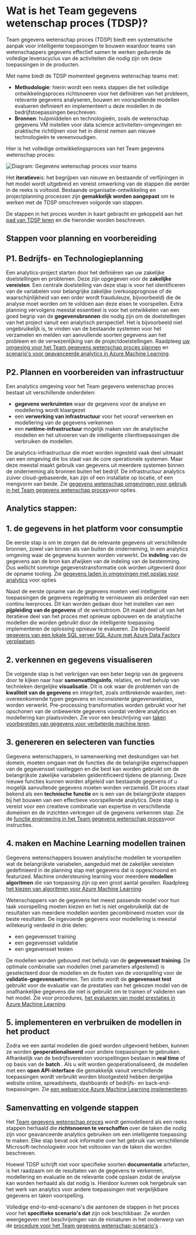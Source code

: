 <properties
    pageTitle="Wat is Team gegevens wetenschap proces?  | Microsoft Azure"
    description="Het Team gegevens wetenschap proces is een systematische methode voor het maken van intelligente toepassingen die gebruikmaken van geavanceerde analytics."
    keywords="gegevens wetenschap proces gegevens wetenschap teams"
    services="machine-learning"
    documentationCenter=""
    authors="bradsev"
    manager="jhubbard"
    editor="cgronlun" />

<tags
    ms.service="machine-learning"
    ms.workload="data-services"
    ms.tgt_pltfrm="na"
    ms.devlang="na"
    ms.topic="article"
    ms.date="09/19/2016"
    ms.author="bradsev" />


# <a name="what-is-the-team-data-science-process-tdsp"></a>Wat is het Team gegevens wetenschap proces (TDSP)?

Team gegevens wetenschap proces (TDSP) biedt een systematische aanpak voor intelligente toepassingen te bouwen waardoor teams van wetenschappers gegevens effectief samen te werken gedurende de volledige levenscyclus van de activiteiten die nodig zijn om deze toepassingen in de producten.

Met name biedt de TDSP momenteel gegevens wetenschap teams met:

- **Methodologie**: hierin wordt een reeks stappen die het volledige ontwikkelingsproces richtsnoeren voor het definiëren van het probleem, relevante gegevens analyseren, bouwen en voorspellende modellen evalueren definieert en implementeert u deze modellen in de bedrijfstoepassingen beschreven.
- **Bronnen**: hulpmiddelen en technologieën, zoals de wetenschap gegevens VM instellen voor data science activiteiten-omgevingen en praktische richtlijnen voor het in dienst nemen aan nieuwe technologieën te vereenvoudigen.

Hier is het volledige ontwikkelingsproces van het Team gegevens wetenschap proces:

![Diagram: Gegevens wetenschap proces voor teams ](./media/data-science-process-overview/data-science-process-for-teams-diagram.png)


Het **iteratieve**is: het begrijpen van nieuwe en bestaande of verfijningen in het model wordt uitgebreid en vereist omwerking van de stappen die eerder in de reeks is voltooid. Bestaande organisatie-ontwikkeling en projectplanning processen zijn **gemakkelijk worden aangepast** om te werken met de TDSP omschreven volgorde van stappen.

De stappen in het proces worden in kaart gebracht en gekoppeld aan het [pad van TDSP leren](https://azure.microsoft.com/documentation/learning-paths/data-science-process/) en die hieronder worden beschreven.  


## <a name="planning-and-preparation-steps"></a>Stappen voor planning en voorbereiding

## <a name="p1-business-and-technology-planning"></a>P1. Bedrijfs- en Technologieplanning

Een analytics-project starten door het definiëren van uw zakelijke doelstellingen en problemen. Deze zijn opgegeven voor de **zakelijke vereisten**. Een centrale doelstelling van deze stap is voor het identificeren van de variabelen voor belangrijke zakelijke (verkoopprognose of de waarschijnlijkheid van een order wordt frauduleuze, bijvoorbeeld) die de analyse moet worden om te voldoen aan deze eisen te voorspellen. Extra planning vervolgens meestal essentieel is voor het ontwikkelen van een goed begrip van de **gegevensbronnen** die nodig zijn om de doelstellingen van het project vanuit een analytisch perspectief. Het is bijvoorbeeld niet ongebruikelijk is, te vinden van de bestaande systemen voor het verzamelen en melden van aanvullende soorten gegevens aan het probleem en de verwezenlijking van de projectdoelstellingen. Raadpleeg [uw omgeving voor het Team gegevens wetenschap proces plannen](machine-learning-data-science-plan-your-environment.md) en [scenario's voor geavanceerde analytics in Azure Machine Learning](machine-learning-data-science-plan-sample-scenarios.md).  


## <a name="p2-plan-and-prepare-infrastructure"></a>P2. Plannen en voorbereiden van infrastructuur

Een analytics omgeving voor het Team gegevens wetenschap proces bestaat uit verschillende onderdelen:

- **gegevens werkruimten** waar de gegevens voor de analyse en modellering wordt klaargezet
- een **verwerking van infrastructuur** voor het vooraf verwerken en modellering van de gegevens verkennen
- een **runtime-infrastructuur** mogelijk maken van de analytische modellen en het uitvoeren van de intelligente clienttoepassingen die verbruiken de modellen.  

De analytics-infrastructuur die moet worden ingesteld vaak deel uitmaakt van een omgeving die los staat van de core operationele systemen. Maar deze meestal maakt gebruik van gegevens uit meerdere systemen binnen de onderneming als bronnen buiten het bedrijf. De infrastructuur analytics zuiver cloud-gebaseerde, kan zijn of een installatie op locatie, of een mengvorm van beide. Zie [gegevens wetenschap omgevingen voor gebruik in het Team gegevens wetenschap proces](machine-learning-data-science-environment-setup.md)voor opties.


## <a name="analytics-steps"></a>Analytics stappen:  

## <a name="1-ingest-the-data-into-the-data-platform"></a>1. de gegevens in het platform voor consumptie

De eerste stap is om te zorgen dat de relevante gegevens uit verschillende bronnen, zowel van binnen als van buiten de onderneming, in een analytics omgeving waar de gegevens kunnen worden verwerkt. De **indeling** van de gegevens aan de bron kan afwijken van de indeling van de bestemming. Dus wellicht sommige gegevenstransformatie ook worden uitgevoerd door de opname tooling. Zie [gegevens laden in omgevingen met opslag voor analytics](machine-learning-data-science-ingest-data.md) voor opties

Naast de eerste opname van de gegevens moeten veel intelligente toepassingen de gegevens regelmatig te vernieuwen als onderdeel van een continu leerproces. Dit kan worden gedaan door het instellen van een **pijpleiding van de gegevens** of de werkstroom. Dit maakt deel uit van het iteratieve deel van het proces met opnieuw opbouwen en de analytische modellen die worden gebruikt door de intelligente toepassing implementeren de oplossing opnieuw te evalueren. Zie bijvoorbeeld [gegevens van een lokale SQL server SQL Azure met Azure Data Factory verplaatsen](machine-learning-data-science-move-sql-azure-adf.md).


## <a name="2-explore-and-visualize-the-data"></a>2. verkennen en gegevens visualiseren

De volgende stap is het verkrijgen van een beter begrip van de gegevens door te kijken naar haar **samenvattingsinfo**, relaties, en met behulp van technieken dergelijke **visualisatie**. Dit is ook waar de problemen van de **kwaliteit van de gegevens** en integriteit, zoals ontbrekende waarden, niet-overeenkomende typen gegevens en inconsistente gegevensrelaties, worden verwerkt. Pre-processing transformaties worden gebruikt voor het opschonen van de onbewerkte gegevens voordat verdere analytics en modellering kan plaatsvinden. Zie voor een beschrijving van [taken voorbereiden van gegevens voor verbeterde machine leren](machine-learning-data-science-prepare-data.md).


## <a name="3-generate-and-select-features"></a>3. genereren en selecteren van functies

Gegevens wetenschappers, in samenwerking met deskundigen van het domein, moeten omgaan met de functies die de belangrijke eigenschappen van de gegevensset vastleggen en die best kan worden gebruikt om de belangrijkste zakelijke variabelen geïdentificeerd tijdens de planning. Deze nieuwe functies kunnen worden afgeleid van bestaande gegevens of u mogelijk aanvullende gegevens moeten worden verzameld. Dit proces staat bekend als een **technische functie** en is een van de belangrijkste stappen bij het bouwen van een effectieve voorspellende analytics. Deze stap is vereist voor een creatieve combinatie van expertise in verschillende domeinen en de inzichten verkregen uit de gegevens verkennen stap. Zie de [functie engineering in het Team gegevens wetenschap proces](machine-learning-data-science-create-features.md)voor instructies.


## <a name="4-create-and-train-machine-learning-models"></a>4. maken en Machine Learning modellen trainen

Gegevens wetenschappers bouwen analytische modellen te voorspellen wat de belangrijkste variabelen, aangeduid met de zakelijke vereisten gedefinieerd in de planning stap met gegevens dat is opgeschoond en featurized. Machine ondersteuning learning voor meerdere **modellen algoritmen** die van toepassing zijn op een groot aantal gevallen. Raadpleeg [het kiezen van algoritmen voor Azure Machine Learning](machine-learning-algorithm-choice.md).

Wetenschappers van de gegevens het meest passende model voor hun taak voorspelling moeten kiezen en het is niet ongebruikelijk dat de resultaten van meerdere modellen worden gecombineerd moeten voor de beste resultaten. De ingevoerde gegevens voor modellering is meestal willekeurig verdeeld in drie delen:

- een gegevensset training
- een gegevensset validatie
- een gegevensset testen

De modellen worden gebouwd met behulp van de **gegevensset training**. De optimale combinatie van modellen (met parameters afgestemd) is geselecteerd door de modellen en de fouten van de voorspelling voor de **validatie-gegevensset**meten. Ten slotte wordt de **gegevensset test** gebruikt voor de evaluatie van de prestaties van het gekozen model van de onafhankelijke gegevens die niet is gebruikt om te trainen of valideren van het model.  Zie voor procedures, [het evalueren van model prestaties in Azure Machine Learning](machine-learning-evaluate-model-performance.md).


## <a name="5-deploy-and-consume-the-models-in-the-product"></a>5. implementeren en verbruiken de modellen in het product

Zodra we een aantal modellen die goed worden uitgevoerd hebben, kunnen ze worden **geoperationaliseerd** voor andere toepassingen te gebruiken. Afhankelijk van de bedrijfsvereisten voorspellingen bestaan in **real time** of op basis van de **batch** . Als u wilt worden geoperationaliseerd, de modellen met een **open API-interface** die gemakkelijk vanuit verschillende toepassingen wordt verbruikt worden blootgesteld hebben dergelijke website online, spreadsheets, dashboards of bedrijfs- en back-end-toepassingen. Zie [een webservice Azure Machine Learning implementeren](machine-learning-publish-a-machine-learning-web-service.md).


## <a name="summary-and-next-steps"></a>Samenvatting en volgende stappen

Het [Team gegevens wetenschap proces](https://azure.microsoft.com/documentation/learning-paths/data-science-process/) wordt gemodelleerd als een reeks stappen herhaald die **richtsnoeren te verschaffen** over de taken die nodig zijn voor geavanceerde analytics gebruiken om een intelligente toepassing te maken. Elke stap bevat ook informatie over het gebruik van verschillende Microsoft-technologieën voor het voltooien van de taken die worden beschreven.

Hoewel TDSP schrijft niet voor specifieke soorten **documentatie** artefacten, is het raadzaam om de resultaten van de gegevens te verkennen, modellering en evaluatie en de relevante code opslaan zodat de analyse kan worden herhaald als dat nodig is. Hierdoor kunnen ook hergebruik van het werk van analytics voor andere toepassingen met vergelijkbare gegevens en taken voorspelling.

Volledige end-to-end-scenario's die aantonen de stappen in het proces voor het **specifieke scenario's dat** zijn ook beschikbaar. Ze worden weergegeven met beschrijvingen van de miniaturen in het onderwerp van de [procedure voor het Team gegevens wetenschap-scenario's](data-science-process-walkthroughs.md) .
